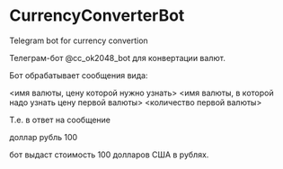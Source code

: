 # CurrencyConverterBot
Telegram bot for currency convertion

Телеграм-бот @cc_ok2048_bot для конвертации валют.

Бот обрабатывает сообщения вида:

<имя валюты, цену которой нужно узнать> <имя валюты, в которой надо узнать цену первой валюты> <количество первой валюты>

Т.е. в ответ на сообщение

доллар рубль 100

бот выдаст стоимость 100 долларов США в рублях.
